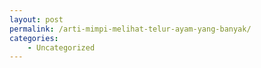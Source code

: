 ```yaml
---
layout: post
permalink: /arti-mimpi-melihat-telur-ayam-yang-banyak/
categories:
    - Uncategorized
---
```


